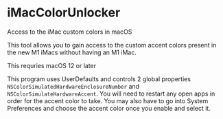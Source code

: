 # iMacColorUnlocker
Access to the iMac custom colors in macOS 

This tool allows you to gain access to the custom accent colors present in the new M1 iMacs without having an M1 iMac. 

This requries macOS 12 or later 

This program uses UserDefaults and controls 2 global properties `NSColorSimulatedHardwareEnclosureNumber` and `NSColorSimulateHardwareAccent`. You will need to restart any open apps in order for the accent color to take. You may also have to go into System Preferences and choose the accent color once you enable and select it.

